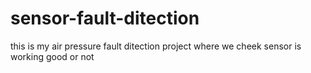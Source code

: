 # sensor-fault-ditection
this is my  air pressure fault ditection project where we cheek sensor is working good or not 
